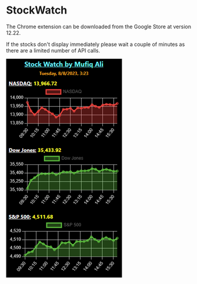 # StockWatch

The Chrome extension can be downloaded from the Google Store at version 12.22.

If the stocks don't display immediately please wait a couple of minutes as there are a limited number of API calls.


<img src="Screenshots/Screenshot (172).png" />
